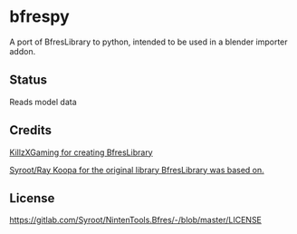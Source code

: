 # bfrespy

A port of BfresLibrary to python, intended to be used in a blender importer addon.

## Status

Reads model data

## Credits

[KillzXGaming for creating BfresLibrary](https://github.com/KillzXGaming/BfresLibrary/)

[Syroot/Ray Koopa for the original library BfresLibrary was based on.](https://gitlab.com/Syroot/NintenTools.Bfres/tree/master/src/Syroot.NintenTools.Bfres)

## License

https://gitlab.com/Syroot/NintenTools.Bfres/-/blob/master/LICENSE